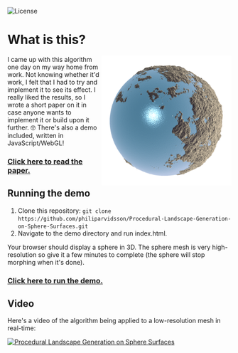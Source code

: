 ![License](https://img.shields.io/github/license/philiparvidsson/Procedural-Landscape-Generation-on-Spheres.svg)
# What is this?
<img align="right" width="292" src="paper/images/final-render.png" alt="" />
I came up with this algorithm one day on my way home from work. Not knowing whether it'd work, I felt that I had to try and implement it to see its effect. I really liked the results, so I wrote a short paper on it in case anyone wants to implement it or build upon it further. 🤓 There's also a demo included, written in JavaScript/WebGL!

### [Click here to read the paper.](https://www.philiparvidsson.com/s/procedural-landscape-generation-on-sphere-surfaces.pdf)

## Running the demo
1. Clone this repository: `git clone https://github.com/philiparvidsson/Procedural-Landscape-Generation-on-Sphere-Surfaces.git`
2. Navigate to the demo directory and run index.html.

Your browser should display a sphere in 3D.  The sphere mesh is very high-resolution so give it a few minutes to complete (the sphere will stop morphing when it's done).

### [Click here to run the demo.](http://philiparvidsson.com/demos/procedural-landscape-generation-on-sphere-surfaces/index.html)

## Video
Here's a video of the algorithm being applied to a low-resolution mesh in real-time:

[![Procedural Landscape Generation on Sphere Surfaces](https://img.youtube.com/vi/e1duaCjxl1o/0.jpg)](https://youtu.be/e1duaCjxl1o)
